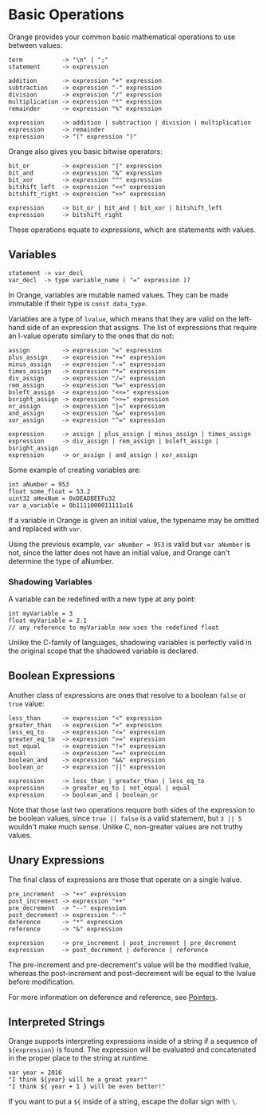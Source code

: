 # Basic Operations

Orange provides your common basic mathematical operations to use between values:

	term           -> "\n" | ";"
	statement      -> expression

	addition       -> expression "+" expression
	subtraction    -> expression "-" expression
	division       -> expression "/" expression
	multiplication -> expression "*" expression
	remainder      -> expression "%" expression

	expression     -> addition | subtraction | division | multiplication
	expression     -> remainder
	expression     -> "(" expression ")"

Orange also gives you basic bitwise operators:

	bit_or         -> expression "|" expression
	bit_and        -> expression "&" expression
	bit_xor        -> expression "^" expression
	bitshift_left  -> expression "<<" expression
	bitshift_right -> expression ">>" expression

	expression     -> bit_or | bit_and | bit_xor | bitshift_left
	expression     -> bitshift_right

These operations equate to _expressions_, which are statements with values.


## Variables

	statement -> var_decl 
	var_decl  -> type variable_name ( "=" expression )?

In Orange, variables are mutable named values. They can be made immutable if their type is `const data_type`.

Variables are a type of `lvalue`, which means that they are valid on the left-hand side of an expression that assigns. The list of expressions that require an l-value operate similary to the ones that do not:

	assign         -> expression "=" expression
	plus_assign    -> expression "+=" expression
	minus_assign   -> expression "-=" expression
	times_assign   -> expression "*=" expression
	div_assign     -> expression "/=" expression
	rem_assign     -> expression "%=" expression
	bsleft_assign  -> expression "<<=" expression
	bsright_assign -> expression ">>=" expression
	or_assign      -> expression "|=" expression
	and_assign     -> expression "&=" expression
	xor_assign     -> expression "^=" expression

	expression     -> assign | plus_assign | minus_assign | times_assign
	expression     -> div_assign | rem_assign | bsleft_assign | bsright_assign
	expression     -> or_assign | and_assign | xor_assign

Some example of creating variables are:

    int aNumber = 953
    float some_float = 53.2
    uint32 aHexNum = 0xDEADBEEFu32
	var a_variable = 0b1111000011111u16

If a variable in Orange is given an initial value, the typename may be omitted and replaced with `var`.

Using the previous example, `var aNumber = 953` is valid but `var aNumber` is not, since the latter does not have an initial value, and Orange can't determine the type of aNumber.

### Shadowing Variables

A variable can be redefined with a new type at any point:

    int myVariable = 3
    float myVariable = 2.1
    // any reference to myVariable now uses the redefined float

Unlike the C-family of languages, shadowing variables is perfectly valid in the original scope that the shadowed variable is declared.

## Boolean Expressions

Another class of expressions are ones that resolve to a boolean `false` or `true` value:

	less_than      -> expression "<" expression
	greater_than   -> expression ">" expression
	less_eq_to     -> expression "<=" expression
	greater_eq_to  -> expression ">=" expression
	not_equal      -> expression "!=" expression
	equal          -> expression "==" expression
	boolean_and    -> expression "&&" expression
	boolean_or     -> expression "||" expression

	expression     -> less_than | greater_than | less_eq_to
	expression     -> greater_eq_to | not_equal | equal
	expression     -> boolean_and | boolean_or

Note that those last two operations requore both sides of the expression to be boolean values, since `true || false` is a valid statement, but `3 || 5` wouldn't make much sense. Unlike C, non-greater values are not truthy values.

## Unary Expressions

The final class of expressions are those that operate on a single lvalue.

	pre_increment  -> "++" expression
	post_increment -> expression "++"
	pre_decrement  -> "--" expression
	post_decrement -> expression "--"
	deference      -> "*" expression
	reference      -> "&" expression

	expression     -> pre_increment | post_increment | pre_decrement
	expression     -> post_decrement | deference | reference

The pre-increment and pre-decrement's value will be the modified lvalue, whereas the post-increment and post-decrement will be equal to the lvalue before modification.

For more information on deference and reference, see [Pointers](pointers.md).

## Interpreted Strings

Orange supports interpreting expressions inside of a string if a sequence of `${expression}` is found. The expression will be evaluated and concatenated in the proper place to the string at runtime.

    var year = 2016
    "I think ${year} will be a great year!"
    "I think ${ year + 1 } will be even better!"

If you want to put a `${` inside of a string, escape the dollar sign with `\`.
